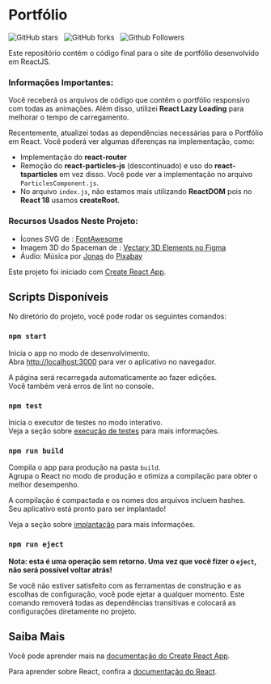 # Portfólio

![GitHub stars](https://img.shields.io/github/stars/GuiBarbiero/react-portfolio-final?style=social&logo=ApacheSpark&label=Stars&maxAge=2592000)&nbsp;&nbsp;
![GitHub forks](https://img.shields.io/github/forks/GuiBarbiero/react-portfolio-final?style=social&logo=KashFlow)&nbsp;&nbsp;
![Github Followers](https://img.shields.io/github/followers/GuiBarbiero.svg?style=social&label=Follow&maxAge=2592000)&nbsp;&nbsp;<br />

Este repositório contém o código final para o site de portfólio desenvolvido em ReactJS. <br />

### Informações Importantes:

Você receberá os arquivos de código que contêm o portfólio responsivo com todas as animações. Além disso, utilizei **React Lazy Loading** para melhorar o tempo de carregamento.

Recentemente, atualizei todas as dependências necessárias para o Portfólio em React. Você poderá ver algumas diferenças na implementação, como:

- Implementação do **react-router**
- Remoção do **react-particles-js** (descontinuado) e uso do **react-tsparticles** em vez disso. Você pode ver a implementação no arquivo `ParticlesComponent.js`.
- No arquivo `index.js`, não estamos mais utilizando **ReactDOM** pois no **React 18** usamos **createRoot**.

### Recursos Usados Neste Projeto:

- Ícones SVG de : [FontAwesome](https://fontawesome.com/)
- Imagem 3D do Spaceman de : [Vectary 3D Elements no Figma](https://www.figma.com/community/plugin/769588393361258724/Vectary-3D-Elements)
- Áudio: Música por [Jonas](https://pixabay.com/users/itswatr-12344345/?utm_source=link-attribution&utm_medium=referral&utm_campaign=music&utm_content=1167) do [Pixabay](https://pixabay.com/music//?utm_source=link-attribution&utm_medium=referral&utm_campaign=music&utm_content=1167)


Este projeto foi iniciado com [Create React App](https://github.com/facebook/create-react-app).

## Scripts Disponíveis

No diretório do projeto, você pode rodar os seguintes comandos:

### `npm start`

Inicia o app no modo de desenvolvimento.\
Abra [http://localhost:3000](http://localhost:3000) para ver o aplicativo no navegador.

A página será recarregada automaticamente ao fazer edições.\
Você também verá erros de lint no console.

### `npm test`

Inicia o executor de testes no modo interativo.\
Veja a seção sobre [execução de testes](https://facebook.github.io/create-react-app/docs/running-tests) para mais informações.

### `npm run build`

Compila o app para produção na pasta `build`.\
Agrupa o React no modo de produção e otimiza a compilação para obter o melhor desempenho.

A compilação é compactada e os nomes dos arquivos incluem hashes.\
Seu aplicativo está pronto para ser implantado!

Veja a seção sobre [implantação](https://facebook.github.io/create-react-app/docs/deployment) para mais informações.

### `npm run eject`

**Nota: esta é uma operação sem retorno. Uma vez que você fizer o `eject`, não será possível voltar atrás!**

Se você não estiver satisfeito com as ferramentas de construção e as escolhas de configuração, você pode ejetar a qualquer momento. Este comando removerá todas as dependências transitivas e colocará as configurações diretamente no projeto.

## Saiba Mais

Você pode aprender mais na [documentação do Create React App](https://facebook.github.io/create-react-app/docs/getting-started).

Para aprender sobre React, confira a [documentação do React](https://reactjs.org/).

